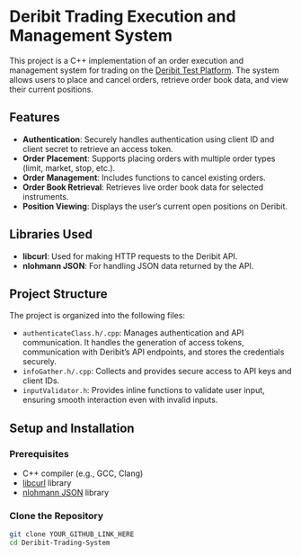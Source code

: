 # Deribit Trading Execution and Management System

This project is a C++ implementation of an order execution and management system for trading on the [Deribit Test Platform](https://test.deribit.com/). The system allows users to place and cancel orders, retrieve order book data, and view their current positions. 

## Features

- **Authentication**: Securely handles authentication using client ID and client secret to retrieve an access token.
- **Order Placement**: Supports placing orders with multiple order types (limit, market, stop, etc.).
- **Order Management**: Includes functions to cancel existing orders.
- **Order Book Retrieval**: Retrieves live order book data for selected instruments.
- **Position Viewing**: Displays the user’s current open positions on Deribit.

## Libraries Used

- **libcurl**: Used for making HTTP requests to the Deribit API.
- **nlohmann JSON**: For handling JSON data returned by the API.

## Project Structure

The project is organized into the following files:

- `authenticateClass.h/.cpp`: Manages authentication and API communication. It handles the generation of access tokens, communication with Deribit’s API endpoints, and stores the credentials securely.
- `infoGather.h/.cpp`: Collects and provides secure access to API keys and client IDs.
- `inputValidator.h`: Provides inline functions to validate user input, ensuring smooth interaction even with invalid inputs.

## Setup and Installation

### Prerequisites

- C++ compiler (e.g., GCC, Clang)
- [libcurl](https://curl.se/libcurl/) library
- [nlohmann JSON](https://github.com/nlohmann/json) library

### Clone the Repository

```bash
git clone YOUR_GITHUB_LINK_HERE
cd Deribit-Trading-System
